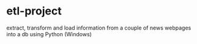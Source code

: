# etl-project
extract, transform and load information from a couple of news webpages into a db using Python (Windows)
